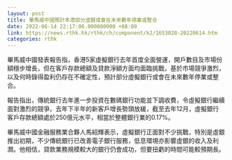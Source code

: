 ```yaml
---
layout: post
title: 畢馬威中國預計本港部分虛銀或會在未來數年停業或整合
date: 2022-06-14 22:17:06.000000000 +08:00
link: https://news.rthk.hk/rthk/ch/component/k2/1653020-20220614.htm
categories: rthk
---
```


畢馬威中國發表報告指，香港5家虛擬銀行去年首度全面營運，開戶數目及市場份額穩步增長，但在客戶存款總額及貸款淨額方面均面臨挑戰，基於市場競爭激烈，以及何時錄得盈利仍存在不確定性，預計部分虛擬銀行或會在未來數年停業或整合。

報告指出，傳統銀行去年進一步投資在數碼銀行功能並下調收費，令虛擬銀行繼續面對激烈的競爭，去年下半年的新客戶增長勢頭放緩，截至去年12月，虛擬銀行客戶存款總額處於250億元水平，相當於整體銀行業的0.17%。

畢馬威中國金融服務業合夥人馬紹輝表示，虛擬銀行正面對不少挑戰，特別是虛銀推出初期，不少傳統銀行已改善電子銀行服務，低息環境亦影響虛銀的收入及利潤。他相信，貸款業務規模較大的銀行仍會成功，但要扭虧的時間可能較預期長。
